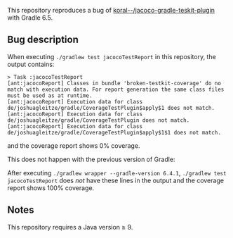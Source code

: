 This repository reproduces a bug of [koral--/jacoco-gradle-teskit-plugin](https://github.com/koral--/jacoco-gradle-testkit-plugin) with Gradle 6.5.

## Bug description

When executing `./gradlew test jacocoTestReport` in this repository, the output contains:

```
> Task :jacocoTestReport
[ant:jacocoReport] Classes in bundle 'broken-testkit-coverage' do no match with execution data. For report generation the same class files must be used as at runtime.
[ant:jacocoReport] Execution data for class de/joshuagleitze/gradle/CoverageTestPlugin$apply$1 does not match.
[ant:jacocoReport] Execution data for class de/joshuagleitze/gradle/CoverageTestPlugin does not match.
[ant:jacocoReport] Execution data for class de/joshuagleitze/gradle/CoverageTestPlugin$apply$1$1 does not match.
```

and the coverage report shows 0% coverage.

This does not happen with the previous version of Gradle:

After executing `./gradlew wrapper --gradle-version 6.4.1`, `./gradlew test jacocoTestReport` does _not_ have these lines in the output and the coverage report shows 100% coverage.

## Notes

This repository requires a Java version ≥ 9.
